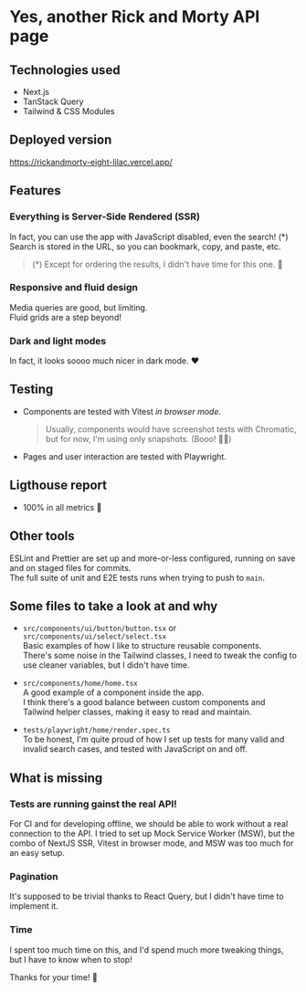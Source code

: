 # Yes, another Rick and Morty API page

## Technologies used

- Next.js
- TanStack Query
- Tailwind & CSS Modules

## Deployed version

https://rickandmorty-eight-lilac.vercel.app/

## Features

### Everything is Server-Side Rendered (SSR)

In fact, you can use the app with JavaScript disabled, even the search! (\*)  
Search is stored in the URL, so you can bookmark, copy, and paste, etc.

> (\*) Except for ordering the results, I didn't have time for this one. 🤷

### Responsive and fluid design

Media queries are good, but limiting.  
Fluid grids are a step beyond!

### Dark and light modes

In fact, it looks soooo much nicer in dark mode. ❤️

## Testing

- Components are tested with Vitest _in browser mode_.

  > Usually, components would have screenshot tests with Chromatic, but for now, I'm using only snapshots. (Booo! 👎🏻)

- Pages and user interaction are tested with Playwright.

## Ligthouse report

- 100% in all metrics 🎉

## Other tools

ESLint and Prettier are set up and more-or-less configured, running on save and on staged files for commits.  
The full suite of unit and E2E tests runs when trying to push to `main`.

## Some files to take a look at and why

- `src/components/ui/button/button.tsx` or `src/components/ui/select/select.tsx`  
  Basic examples of how I like to structure reusable components.  
  There's some noise in the Tailwind classes, I need to tweak the config to use cleaner variables, but I didn't have time.

- `src/components/home/home.tsx`  
  A good example of a component inside the app.  
  I think there's a good balance between custom components and Tailwind helper classes, making it easy to read and maintain.

- `tests/playwright/home/render.spec.ts`  
  To be honest, I'm quite proud of how I set up tests for many valid and invalid search cases, and tested with JavaScript on and off.

## What is missing

### Tests are running gainst the real API!

For CI and for developing offline, we should be able to work without a real connection to the API.
I tried to set up Mock Service Worker (MSW), but the combo of NextJS SSR, Vitest in browser mode, and MSW was too much for an easy setup.

### Pagination

It's supposed to be trivial thanks to React Query, but I didn't have time to implement it.

### Time

I spent too much time on this, and I'd spend much more tweaking things, but I have to know when to stop!

Thanks for your time! 🙂
